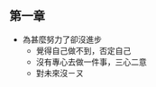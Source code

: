 ## 第一章
* 為甚麼努力了卻沒進步
	* 覺得自己做不到，否定自己
	* 沒有專心去做一件事，三心二意
	* 對未來沒ㄧㄡ
<!--stackedit_data:
eyJoaXN0b3J5IjpbNjI4Mjk3NDA3XX0=
-->